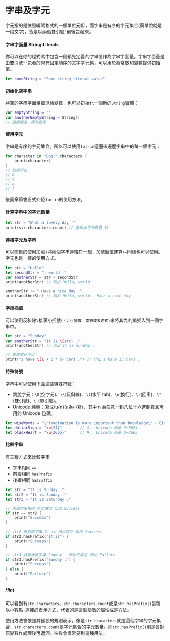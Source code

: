 # 字串及字元

字元指的是依照編碼格式的一個單位元組，而字串是有序的字元集合(簡單說就是一段文字)，皆是以兩個雙引號`"`前後包起來。

#### 字串字面量 String Literals

你可以在你的程式碼中包含一段預先定義的字串值作為字串字面量。字串字面量是由雙引號`""`包著的具有固定順序的文字字元集，可以用於為常數和變數提供初始值。

```swift
let someString = "Some string literal value"

```

#### 初始化空字串

將空的字串字面量指派給變數，也可以初始化一個新的`String`實體：

```swift
var emptyString = ""
var anotherEmptyString = String()
// 這兩個是一樣的意思

```

#### 使用字元

字串是有序的字元集合，所以可以使用`for-in`迴圈來遍歷字串中的每一個字元：

```swift
for character in "Dog!".characters {
    print(character)
}
// 依序印出
// D
// o
// g
// !

```

後面章節會正式介紹`for-in`的使用方法。

#### 計算字串中的字元數量

```swift
let str = "What a lovely day !"
print(str.characters.count) // 會印出字元數量 19

```

#### 連接字元及字串

可以簡單的使用加號`+`將兩個字串連結在一起，加號賦值運算`+=`同樣也可以使用。字元也是一樣的使用方式。

```swift
let str = "Hello"
let secondStr = ", world ."
var anotherStr = str + secondStr
print(anotherStr) // 印出 Hello, world .

anotherStr += " Have a nice day ."
print(anotherStr) // 印出 Hello, world . Have a nice day .

```

#### 字串插值

可以使用反斜線`\`接著小括號`()`：`\(變數、常數或表達式)`來將其內的值插入到一個字串中。

```swift
let str = "Sunday"
var anotherStr = "It is \(str) ."
print(anotherStr) // 印出 It is Sunday .

// 表達式也可以
print("I have \(1 + 2 * 6) cars .") // 印出 I have 13 cars .

```

#### 特殊符號

字串中可以使用下面這些特殊符號：

- 跳脫字元：`\0`(空字元)、`\\`(反斜線)、`\t`(水平 tab)、`\n`(換行)、`\r`(回車)、`\"`(雙引號)、`\'`(單引號)。
- Unicode 純量：寫成\u{n}(u為小寫)，其中 n 為任意一到八位十六進制數且可用的 Unicode 位碼。

```swift
let wiseWords = "\"Imagination is more important than knowledge\" - Einstein" // 印出 "Imagination is more important than knowledge" - Einstein
let dollarSign = "\u{24}"        // $,  Unicode 純量 U+0024
let blackHeart = "\u{2665}"      // ♥,  Unicode 純量 U+2665

```

#### 比較字串

有三種方式來比較字串

- 字串相同 `==`
- 前綴相同 `hasPrefix`
- 後綴相同 `hasSuffix`

```swift
let str = "It is Sunday ."
let str2 = "It is Sunday ."
let str3 = "It is Saturday ."

// 兩個字串相同 所以成立 印出 Success
if str == str2 {
    print("Success")
}

// str2 有前綴字串 It is 所以成立 印出 Success
if str2.hasPrefix("It is") {
    print("Success")
}

// str3 沒有後綴字串 Sunday . 所以不成立 印出 Failure
if str3.hasPrefix("Sunday .") {
    print("Success")
} else {
    print("Failure")
}

```

##### Hint

可以看到有`str.characters`、`str.characters.count`或是`str.hasPrefix()`這種以小數點`.`連接的表示方式，代表的是這個變數的屬性或是方法。

使用方法會依照其預設的規則表示，像是`str.characters`就是這個字串的字元集合，`str.characters.count`是字元集合的字元數量。而`str.hasPrefix()`則是會對原變數作處理後再返回。往後會很常見到這種用法。






